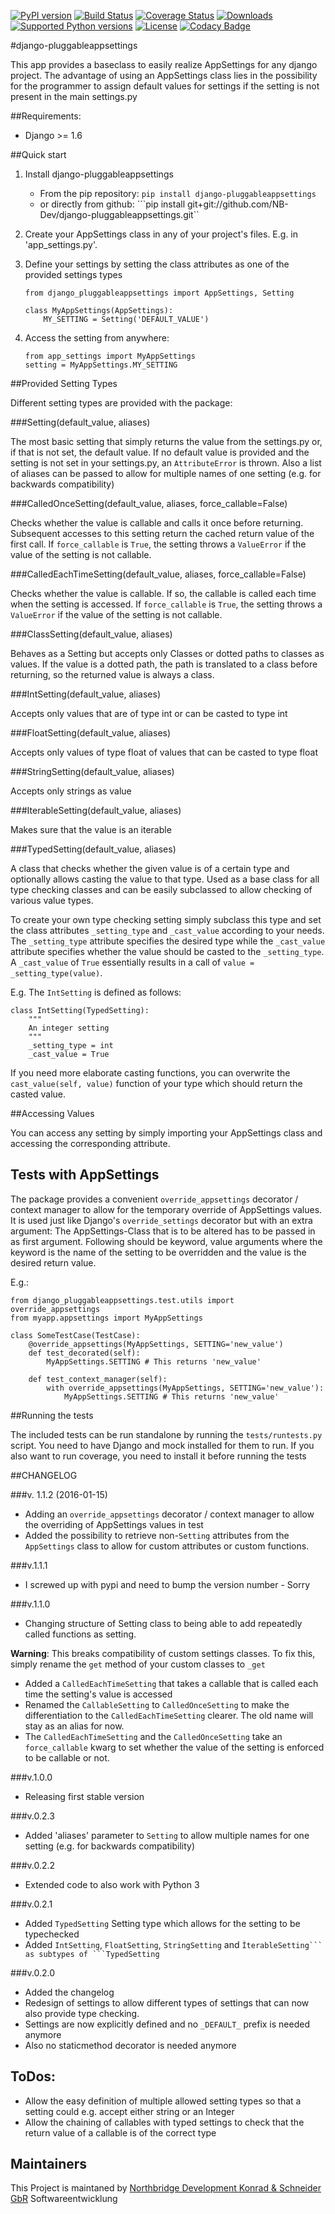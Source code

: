 [![PyPI version](https://img.shields.io/pypi/v/django-pluggableappsettings.svg)](http://badge.fury.io/py/django-pluggableappsettings) [![Build Status](https://travis-ci.org/NB-Dev/django-pluggableappsettings.svg?branch=master)](https://travis-ci.org/NB-Dev/django-pluggableappsettings) [![Coverage Status](https://coveralls.io/repos/NB-Dev/django-pluggableappsettings/badge.svg?branch=master&service=github)](https://coveralls.io/github/NB-Dev/django-pluggableappsettings?branch=master) [![Downloads](https://img.shields.io/pypi/dm/django-pluggableappsettings.svg)](https://pypi.python.org/pypi/django-pluggableappsettings/) [![Supported Python versions](https://img.shields.io/pypi/pyversions/django-pluggableappsettings.svg)](https://pypi.python.org/pypi/django-pluggableappsettings/) [![License](https://img.shields.io/pypi/l/django-pluggableappsettings.svg)](https://pypi.python.org/pypi/django-pluggableappsettings/) [![Codacy Badge](https://api.codacy.com/project/badge/grade/79d4fa62bb77478392d9535067d010c6)](https://www.codacy.com/app/tim_11/django-pluggableappsettings)

#django-pluggableappsettings


This app provides a baseclass to easily realize AppSettings for any django project. The advantage of using an
AppSettings class lies in the possibility for the programmer to assign default values for settings if the setting is
not present in the main settings.py

##Requirements:

* Django >= 1.6

##Quick start

1. Install django-pluggableappsettings
    * From the pip repository: ```pip install django-pluggableappsettings```
    * or directly from github: ```pip install git+git://github.com/NB-Dev/django-pluggableappsettings.git``

2. Create your AppSettings class in any of your project's files. E.g. in 'app_settings.py'.

3. Define your settings by setting the class attributes as one of the provided settings types

	```
	from django_pluggableappsettings import AppSettings, Setting
	
	class MyAppSettings(AppSettings):
		MY_SETTING = Setting('DEFAULT_VALUE')
	```

4. Access the setting from anywhere:
	```
	from app_settings import MyAppSettings
	setting = MyAppSettings.MY_SETTING
	```

##Provided Setting Types

Different setting types are provided with the package:

###Setting(default_value, aliases)

The most basic setting that simply returns the value from the settings.py or, if that is not set, the default value.
If no default value is provided and the setting is not set in your settings.py, an ```AttributeError``` is thrown.
Also a list of aliases can be passed to allow for multiple names of one setting (e.g. for backwards compatibility)


###CalledOnceSetting(default_value, aliases, force_callable=False)

Checks whether the value is callable and calls it once before returning. Subsequent accesses to this setting return the
cached return value of the first call. If `force_callable` is `True`, the setting throws a `ValueError` if the value of
the setting is not callable.


###CalledEachTimeSetting(default_value, aliases, force_callable=False)

Checks whether the value is callable. If so, the callable is called each time when the setting is
accessed. If `force_callable` is `True`, the setting throws a `ValueError` if the value of the setting is not callable.


###ClassSetting(default_value, aliases)

Behaves as a Setting but accepts only Classes or dotted paths to classes as values. If the value is a dotted path, the
path is translated to a class before returning, so the returned value is always a class.

###IntSetting(default_value, aliases)

Accepts only values that are of type int or can be casted to type int

###FloatSetting(default_value, aliases)

Accepts only values of type float of values that can be casted to type float

###StringSetting(default_value, aliases)

Accepts only strings as value

###IterableSetting(default_value, aliases)

Makes sure that the value is an iterable

###TypedSetting(default_value, aliases)

A class that checks whether the given value is of a certain type and optionally allows casting the value to that type.
Used as a base class for all type checking classes and can be easily subclassed to allow checking of various
value types.

To create your own type checking setting simply subclass this type and set the class attributes `_setting_type`
and `_cast_value` according to your needs. The `_setting_type` attribute specifies the desired type while the
`_cast_value` attribute specifies whether the value should be casted to the `_setting_type`. A `_cast_value`
of `True` essentially results in a call of `value = _setting_type(value)`.

E.g. The `IntSetting` is defined as follows:
```
class IntSetting(TypedSetting):
    """
    An integer setting
    """
    _setting_type = int
    _cast_value = True
```

If you need more elaborate casting functions, you can overwrite the `cast_value(self, value)` function
of your type which should return the casted value.

##Accessing Values

You can access any setting by simply importing your AppSettings class and accessing the corresponding attribute. 

## Tests with AppSettings

The package provides a convenient `override_appsettings` decorator / context manager to allow for the temporary
override of AppSettings values. It is used just like Django's `override_settings` decorator but with an extra argument:
The AppSettings-Class that is to be altered has to be passed in as first argument. Following should be keyword, value
arguments where the keyword is the name of the setting to be overridden and the value is the desired return value.

E.g.:
```
from django_pluggableappsettings.test.utils import override_appsettings
from myapp.appsettings import MyAppSettings

class SomeTestCase(TestCase):
    @override_appsettings(MyAppSettings, SETTING='new_value')
    def test_decorated(self):
        MyAppSettings.SETTING # This returns 'new_value'
    
    def test_context_manager(self):
        with override_appsettings(MyAppSettings, SETTING='new_value'):
            MyAppSettings.SETTING # This returns 'new_value'

```

##Running the tests

The included tests can be run standalone by running the `tests/runtests.py` script. You need to have Django and
mock installed for them to run. If you also want to run coverage, you need to install it before running the tests


##CHANGELOG

###v. 1.1.2 (2016-01-15)
- Adding an `override_appsettings` decorator / context manager to allow the overriding of AppSettings values in test
- Added the possibility to retrieve non-`Setting` attributes from the `AppSettings` class to allow for custom attributes
 or custom functions.

###v.1.1.1
- I screwed up with pypi and need to bump the version number - Sorry

###v.1.1.0
- Changing structure of Setting class to being able to add repeatedly called functions as setting.
 
 **Warning**: This breaks compatibility of custom settings classes. To fix this, simply rename the `get` method of
 your custom classes to `_get`
- Added a `CalledEachTimeSetting` that takes a callable that is called each time the setting's value is accessed
- Renamed the `CallableSetting` to `CalledOnceSetting` to make the differentiation to the `CalledEachTimeSetting`
 clearer. The old name will stay as an alias for now.
- The `CalledEachTimeSetting` and the `CalledOnceSetting` take an `force_callable` kwarg to set whether the value of the
setting is enforced to be callable or not.

###v.1.0.0
- Releasing first stable version

###v.0.2.3
- Added 'aliases' parameter to ```Setting``` to allow multiple names for one setting (e.g. for backwards compatibility)

###v.0.2.2
- Extended code to also work with Python 3

###v.0.2.1
- Added ```TypedSetting``` Setting type which allows for the setting to be typechecked
- Added ```IntSetting```, ```FloatSetting```, ```StringSetting``` and ``ÌterableSetting``` as subtypes of ```TypedSetting``

###v.0.2.0

- Added the changelog
- Redesign of settings to allow different types of settings that can now also provide type checking.
- Settings are now explicitly defined and no ```_DEFAULT_``` prefix is needed anymore
- Also no staticmethod decorator is needed anymore

## ToDos:
- Allow the easy definition of multiple allowed setting types so that a setting could e.g. accept either string or an
Integer
- Allow the chaining of callables with typed settings to check that the return value of a callable is of the correct
type

## Maintainers
This Project is maintaned by [Northbridge Development Konrad & Schneider GbR](http://www.northbridge-development.de) Softwareentwicklung
